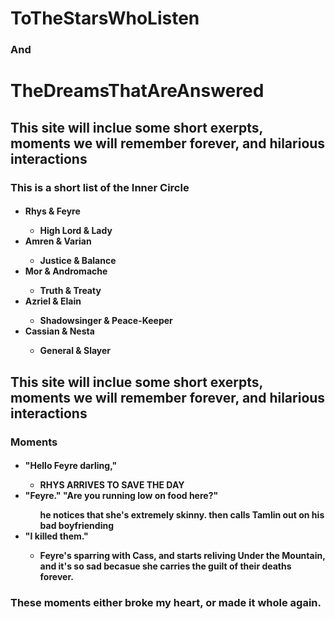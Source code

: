 <h1>   ToTheStarsWhoListen </h1>
<h3>            And         </h3> 
<h1> TheDreamsThatAreAnswered </h1>

<h2> This site will inclue some short exerpts, moments we will remember forever, and hilarious interactions</h2>


<h3>This is a short list of the Inner Circle</h3>
<h4> <ul>
<li>Rhys & Feyre</li>
<ul>
<li>High Lord & Lady</li>	
</ul>
</li>
<li>Amren & Varian</li>
<ul>
<li>Justice & Balance</li>	
</ul>
</li>
<li>Mor & Andromache</li>
<ul>
<li>Truth & Treaty</li>	
</ul>
</li>
<li>Azriel & Elain</li>
<ul>
<li>Shadowsinger & Peace-Keeper</li>	
</ul>
</li>
<li>Cassian & Nesta</li>
<ul>
<li>General & Slayer</li>	
</ul>
</li>
</ul> </h4>

<h2> This site will inclue some short exerpts, moments we will remember forever, and hilarious interactions</h2>

<h3><strong>Moments</strong></h3>
<h4>
<ul>
<li> "Hello Feyre darling,"</li>
<ul> 
<li>RHYS ARRIVES TO SAVE THE DAY</li>
</ul>
<li>"Feyre." "Are you running low on food here?"</li>
<ul>he notices that she's extremely skinny. then calls Tamlin out on his bad boyfriending</ul>
<li>"I killed them."</li>
<ul>
<li> Feyre's sparring with Cass, and starts reliving Under the Mountain, and it's so sad becasue she carries the guilt of their deaths forever.</li>
</ul>
</ul>
<h3> These moments either broke my heart, or made it whole again.</h3>	
</h4>

